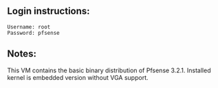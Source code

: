 ## Login instructions:

```
Username: root
Password: pfsense
```

## Notes:

This VM contains the basic binary distribution of Pfsense 3.2.1.
Installed kernel is embedded version without VGA support.
